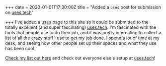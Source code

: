+++
date = 2020-01-01T17:30:00Z
title = "Added a `uses` post for submission on [uses.tech](https://uses.tech)"

+++
I've added a [uses](https://qbunt.com/uses) page to this site so it could be submitted to the totally excellent (and super fascinating) [uses.tech](https://uses.tech). I'm fascinated with the tools that people use to do their job, and it was pretty interesting to collect a list of all the crazy stuff I use to get my job done. I spend a lot of time at my desk, and seeing how other people set up their spaces and what they use has been cool

[Check my list out here](https://qbunt.com/uses) and check out everyone else's setup at [uses.tech](https://uses.tech)!